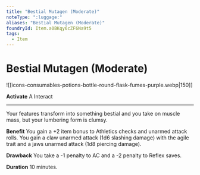 ```yaml
---
title: "Bestial Mutagen (Moderate)"
noteType: ":luggage:"
aliases: "Bestial Mutagen (Moderate)"
foundryId: Item.a0BKqy6cZF6Na9t5
tags:
  - Item
---
```


# Bestial Mutagen (Moderate)
![[icons-consumables-potions-bottle-round-flask-fumes-purple.webp|150]]

**Activate** A Interact

* * *

Your features transform into something bestial and you take on muscle mass, but your lumbering form is clumsy.

**Benefit** You gain a +2 item bonus to Athletics checks and unarmed attack rolls. You gain a claw unarmed attack (1d6 slashing damage) with the agile trait and a jaws unarmed attack (1d8 piercing damage).

**Drawback** You take a -1 penalty to AC and a -2 penalty to Reflex saves.

**Duration** 10 minutes.


